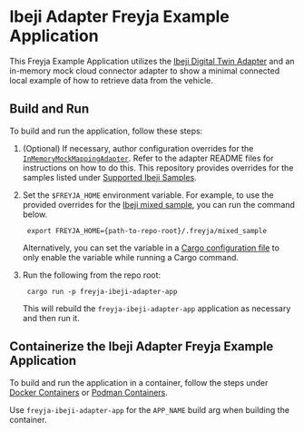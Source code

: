 # Ibeji Adapter Freyja Example Application

This Freyja Example Application utilizes the [Ibeji Digital Twin Adapter](../../freyja_adapters/digital_twin/ibeji_adapter/) and an in-memory mock cloud connector adapter to show a minimal connected local example of how to retrieve data from the vehicle.

## Build and Run

To build and run the application, follow these steps:

1. (Optional) If necessary, author configuration overrides for the [`InMemoryMockMappingAdapter`](https://github.com/eclipse-ibeji/freyja/tree/main/adapters/mapping/in_memory_mock_mapping_adapter). Refer to the adapter README files for instructions on how to do this. This repository provides overrides for the samples listed under [Supported Ibeji Samples](../../README.md#supported-ibeji-samples).

1. Set the `$FREYJA_HOME` environment variable. For example, to use the provided overrides for the [Ibeji mixed sample](https://github.com/eclipse-ibeji/ibeji/tree/main/samples/mixed), you can run the command below.

        export FREYJA_HOME={path-to-repo-root}/.freyja/mixed_sample

    Alternatively, you can set the variable in a [Cargo configuration file](https://doc.rust-lang.org/cargo/reference/config.html) to only enable the variable while running a Cargo command.

1. Run the following from the repo root:

        cargo run -p freyja-ibeji-adapter-app

    This will rebuild the `freyja-ibeji-adapter-app` application as necessary and then run it.

## Containerize the Ibeji Adapter Freyja Example Application

To build and run the application in a container, follow the steps under
[Docker Containers](../../container/README.md#docker-containers) or
[Podman Containers](../../container/README.md#podman-containers).

Use `freyja-ibeji-adapter-app` for the `APP_NAME` build arg when building the container.
